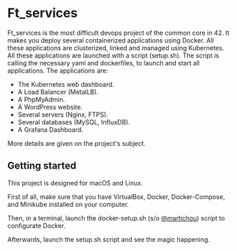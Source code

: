 

# Ft_services
Ft_services is the most difficult devops project of the common core in 42.
It makes you deploy several containerized applications using Docker.
All these applications are clusterized, linked and managed using Kubernetes.
All these applications are launched with a script (setup.sh). The script is calling the necessary yaml and dockerfiles, to launch and start all applications.
The applications are:
* The Kubernetes web dashboard.
* A Load Balancer (MetalLB).
* A PhpMyAdmin.
* A WordPress website.
* Several servers (Nginx, FTPS).
* Several databases (MySQL, InfluxDB).
* A Grafana Dashboard.

More details are given on the project's subject.

## Getting started
This project is designed for macOS and Linux.

First of all, make sure that you have VirtualBox, Docker, Docker-Compose, and Minikube installed on your computer.

Then, in a terminal, launch the docker-setup.sh (s/o [@martichou](https://github.com/Martichou)) script to configurate Docker.

Afterwards, launch the setup.sh script and see the magic happening.
